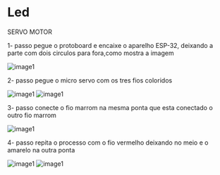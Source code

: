 # Led

SERVO MOTOR

1- passo 
pegue o protoboard e encaixe o aparelho ESP-32, deixando a parte com dois circulos para fora,como mostra a imagem

![image1](/img/img1.HEIC)

2- passo 
pegue o micro servo  com os tres fios coloridos

![image1](/img/img2.HEIC)
![image1](/img/img3.HEIC)

3- passo
conecte o fio marrom na mesma ponta que esta conectado o outro fio marrom

![image1](/img/img4.HEIC)

4- passo 
repita o processo com o fio vermelho deixando no meio e o amarelo na outra ponta

![image1](/img/img5.HEIC)
![image1](/img/img6.HEIC)





